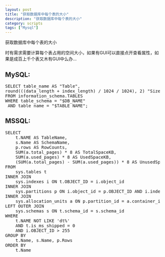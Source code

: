 ```yaml
---
layout: post
title: "获取数据库中每个表的大小"
description: "获取数据库中每个表的大小"
category: scripts
tags: ["Mysql"]
---
```


获取数据库中每个表的大小

时有需求需要计算每个表占用的空间大小，如果有GUI可以直接点开查看属性，如果是成百上千个表又木有GUI中么办...

## MySQL:

<pre>
SELECT table_name AS "Table", 
round(((data_length + index_length) / 1024 / 1024), 2) "Size in MB" 
FROM information_schema.TABLES 
WHERE table_schema = "$DB_NAME"
 AND table_name = "$TABLE_NAME";
</pre>

## MSSQL:

<pre>
SELECT 
    t.NAME AS TableName,
    s.Name AS SchemaName,
    p.rows AS RowCounts,
    SUM(a.total_pages) * 8 AS TotalSpaceKB, 
    SUM(a.used_pages) * 8 AS UsedSpaceKB, 
    (SUM(a.total_pages) - SUM(a.used_pages)) * 8 AS UnusedSpaceKB
FROM 
    sys.tables t
INNER JOIN      
    sys.indexes i ON t.OBJECT_ID = i.object_id
INNER JOIN 
    sys.partitions p ON i.object_id = p.OBJECT_ID AND i.index_id = p.index_id
INNER JOIN 
    sys.allocation_units a ON p.partition_id = a.container_id
LEFT OUTER JOIN 
    sys.schemas s ON t.schema_id = s.schema_id
WHERE 
    t.NAME NOT LIKE 'dt%' 
    AND t.is_ms_shipped = 0
    AND i.OBJECT_ID > 255 
GROUP BY 
    t.Name, s.Name, p.Rows
ORDER BY 
    t.Name
</pre>
